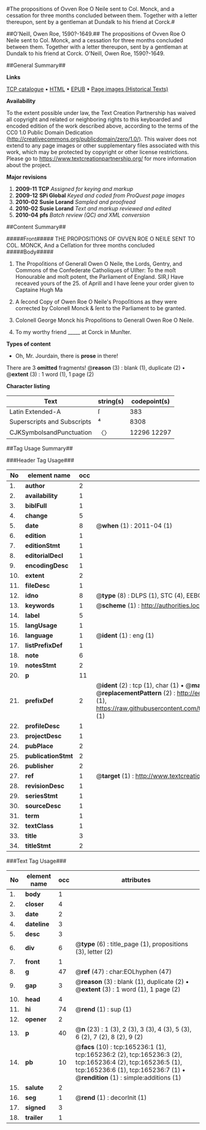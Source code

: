 #The propositions of Ovven Roe O Neile sent to Col. Monck, and a cessation for three months concluded between them. Together with a letter thereupon, sent by a gentleman at Dundalk to his friend at Corck.#

##O'Neill, Owen Roe, 1590?-1649.##
The propositions of Ovven Roe O Neile sent to Col. Monck, and a cessation for three months concluded between them. Together with a letter thereupon, sent by a gentleman at Dundalk to his friend at Corck.
O'Neill, Owen Roe, 1590?-1649.

##General Summary##

**Links**

[TCP catalogue](http://www.ota.ox.ac.uk/tcp/)  • 
[HTML](http://tei.it.ox.ac.uk/tcp/Texts-HTML/free/A90/A90154.html)  • 
[EPUB](http://tei.it.ox.ac.uk/tcp/Texts-EPUB/free/A90/A90154.epub) • 
[Page images (Historical Texts)](https://historicaltexts.jisc.ac.uk/eebo-99865001e)

**Availability**

To the extent possible under law, the Text Creation Partnership has waived all copyright and related or neighboring rights to this keyboarded and encoded edition of the work described above, according to the terms of the CC0 1.0 Public Domain Dedication (http://creativecommons.org/publicdomain/zero/1.0/). This waiver does not extend to any page images or other supplementary files associated with this work, which may be protected by copyright or other license restrictions. Please go to https://www.textcreationpartnership.org/ for more information about the project.

**Major revisions**

1. __2009-11__ __TCP__ *Assigned for keying and markup*
1. __2009-12__ __SPi Global__ *Keyed and coded from ProQuest page images*
1. __2010-02__ __Susie Lorand__ *Sampled and proofread*
1. __2010-02__ __Susie Lorand__ *Text and markup reviewed and edited*
1. __2010-04__ __pfs__ *Batch review (QC) and XML conversion*

##Content Summary##

#####Front#####
THE PROPOSITIONS OF OVVEN ROE O NEILE SENT TO COL. MONCK, And a Ceſſation for three months concluded
#####Body#####

1. The Propoſitions of Generall Owen O Neile, the Lords, Gentry, and Commons of the Confederate Catholiques of Ulſter: To the moſt Honourable and moſt potent, the Parliament of England.
SIR,I Have receaved yours of the 25. of Aprill and I have ſeene your order given to Captaine Hugh Ma
1. A ſecond Copy of Owen Roe O Neile's Propoſitions as they were corrected by Colonell Monck & ſent to the Parliament to be granted.

1. Colonell George Monck his Propoſitions to Generall Owen Roe O Neile.

1. To my worthy friend   _____   at Corck in Munſter.

**Types of content**

  * Oh, Mr. Jourdain, there is **prose** in there!

There are 3 **omitted** fragments! 
 @__reason__ (3) : blank (1), duplicate (2)  •  @__extent__ (3) : 1 word (1), 1 page (2)

**Character listing**


|Text|string(s)|codepoint(s)|
|---|---|---|
|Latin Extended-A|ſ|383|
|Superscripts             and Subscripts|⁴|8308|
|CJKSymbolsandPunctuation|〈〉|12296 12297|

##Tag Usage Summary##

###Header Tag Usage###

|No|element name|occ|attributes|
|---|---|---|---|
|1.|__author__|2||
|2.|__availability__|1||
|3.|__biblFull__|1||
|4.|__change__|5||
|5.|__date__|8| @__when__ (1) : 2011-04 (1)|
|6.|__edition__|1||
|7.|__editionStmt__|1||
|8.|__editorialDecl__|1||
|9.|__encodingDesc__|1||
|10.|__extent__|2||
|11.|__fileDesc__|1||
|12.|__idno__|8| @__type__ (8) : DLPS (1), STC (4), EEBO-CITATION (1), PROQUEST (1), VID (1)|
|13.|__keywords__|1| @__scheme__ (1) : http://authorities.loc.gov/ (1)|
|14.|__label__|5||
|15.|__langUsage__|1||
|16.|__language__|1| @__ident__ (1) : eng (1)|
|17.|__listPrefixDef__|1||
|18.|__note__|6||
|19.|__notesStmt__|2||
|20.|__p__|11||
|21.|__prefixDef__|2| @__ident__ (2) : tcp (1), char (1)  •  @__matchPattern__ (2) : ([0-9\-]+):([0-9IVX]+) (1), (.+) (1)  •  @__replacementPattern__ (2) : http://eebo.chadwyck.com/downloadtiff?vid=$1&page=$2 (1), https://raw.githubusercontent.com/textcreationpartnership/Texts/master/tcpchars.xml#$1 (1)|
|22.|__profileDesc__|1||
|23.|__projectDesc__|1||
|24.|__pubPlace__|2||
|25.|__publicationStmt__|2||
|26.|__publisher__|2||
|27.|__ref__|1| @__target__ (1) : http://www.textcreationpartnership.org/docs/. (1)|
|28.|__revisionDesc__|1||
|29.|__seriesStmt__|1||
|30.|__sourceDesc__|1||
|31.|__term__|1||
|32.|__textClass__|1||
|33.|__title__|3||
|34.|__titleStmt__|2||


###Text Tag Usage###

|No|element name|occ|attributes|
|---|---|---|---|
|1.|__body__|1||
|2.|__closer__|4||
|3.|__date__|2||
|4.|__dateline__|3||
|5.|__desc__|3||
|6.|__div__|6| @__type__ (6) : title_page (1), propositions (3), letter (2)|
|7.|__front__|1||
|8.|__g__|47| @__ref__ (47) : char:EOLhyphen (47)|
|9.|__gap__|3| @__reason__ (3) : blank (1), duplicate (2)  •  @__extent__ (3) : 1 word (1), 1 page (2)|
|10.|__head__|4||
|11.|__hi__|74| @__rend__ (1) : sup (1)|
|12.|__opener__|2||
|13.|__p__|40| @__n__ (23) : 1 (3), 2 (3), 3 (3), 4 (3), 5 (3), 6 (2), 7 (2), 8 (2), 9 (2)|
|14.|__pb__|10| @__facs__ (10) : tcp:165236:1 (1), tcp:165236:2 (2), tcp:165236:3 (2), tcp:165236:4 (2), tcp:165236:5 (1), tcp:165236:6 (1), tcp:165236:7 (1)  •  @__rendition__ (1) : simple:additions (1)|
|15.|__salute__|2||
|16.|__seg__|1| @__rend__ (1) : decorInit (1)|
|17.|__signed__|3||
|18.|__trailer__|1||
